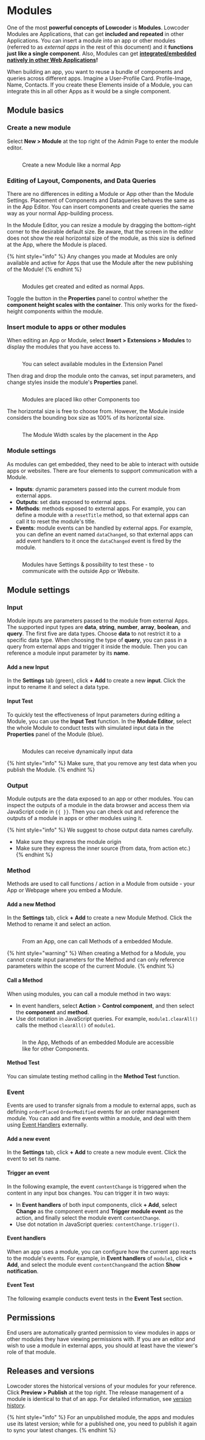 # Modules

One of the most **powerful concepts of Lowcoder** is **Modules**. Lowcoder Modules are Applications, that can get **included and repeated** in other Applications. You can insert a module into an app or other modules (referred to as _external apps_ in the rest of this document) and it **functions just like a single component**. Also, Modules can get [**integrated/embedded natively in other Web Applications**](../../publish-apps/embedd-an-app/)**!**

When building an app, you want to reuse a bundle of components and queries across different apps. Imagine a User-Profile Card. Profile-Image, Name, Contacts. If you create these Elements inside of a Module, you can integrate this in all other Apps as it would be a single component.

## Module basics

### Create a new module

Select **New > Module** at the top right of the Admin Page to enter the module editor.

<figure><img src="../../.gitbook/assets/Admin  Modules.png" alt=""><figcaption><p>Create a new Module like a normal App</p></figcaption></figure>

### Editing of Layout, Components, and Data Queries

There are no differences in editing a Module or App other than the Module Settings. Placement of Components and Dataqueries behaves the same as in the App Editor. You can insert components and create queries the same way as your normal App-building process.&#x20;

In the Module Editor, you can resize a module by dragging the bottom-right corner to the desirable default size. Be aware, that the screen in the editor does not show the real horizontal size of the module, as this size is defined at the App, where the Module is placed.

{% hint style="info" %}
Any changes you made at Modules are only available and active for Apps that use the Module after the new publishing of the Module!
{% endhint %}



<figure><img src="../../.gitbook/assets/App Editor  Edit Module.png" alt=""><figcaption><p>Modules get created and edited as normal Apps.</p></figcaption></figure>

Toggle the button in the **Properties** panel to control whether the **component height scales with the container**. This only works for the fixed-height components within the module.

### Insert module to apps or other modules

When editing an App or Module, select **Insert > Extensions > Modules** to display the modules that you have access to.

<figure><img src="../../.gitbook/assets/App Editor  Place Module.png" alt=""><figcaption><p>You can select available modules in the Extension Panel</p></figcaption></figure>

Then drag and drop the module onto the canvas, set input parameters, and change styles inside the module's **Properties** panel.

<figure><img src="../../.gitbook/assets/App Editor  Place and use Module.png" alt=""><figcaption><p>Modules are placed liko other Components too</p></figcaption></figure>

The horizontal size is free to choose from. However, the Module inside considers the bounding box size as 100% of its horizontal size.

<figure><img src="../../.gitbook/assets/App Editor  Module Width.png" alt=""><figcaption><p>The Module Width scales by the placement in the App</p></figcaption></figure>

### Module settings

As modules can get embedded, they need to be able to interact with outside apps or websites. There are four elements to support communication with a Module.

* **Inputs**: dynamic parameters passed into the current module from external apps.
* **Outputs**: set data exposed to external apps.
* **Methods**: methods exposed to external apps. For example, you can define a module with a `resetTitle` method, so that external apps can call it to reset the module's title.
* **Events**: module events can be handled by external apps. For example, you can define an event named `dataChanged`, so that external apps can add event handlers to it once the `dataChanged` event is fired by the module.

<figure><img src="../../.gitbook/assets/App Editor  Module Settings.png" alt=""><figcaption><p>Modules have Settings &#x26; possibility to test these - to communicate with the outside App or Website.</p></figcaption></figure>

## Module settings

### Input

Module inputs are parameters passed to the module from external Apps. The supported input types are **data**, **string**, **number**, **array**, **boolean**, and **query**. The first five are data types. Choose **data** to not restrict it to a specific data type. When choosing the type of **query**, you can pass in a query from external apps and trigger it inside the module. Then you can reference a module input parameter by its **name**.

#### Add a new Input

In the **Settings** tab (green), click **+** **Add** to create a new **input**. Click the input to rename it and select a data type.&#x20;

#### Input Test

To quickly test the effectiveness of Input parameters during editing a Module, you can use the **Input Test** function. In the **Module Editor**, select the whole Module to conduct tests with simulated input data in the **Properties** panel of the Module (blue).

<figure><img src="../../.gitbook/assets/App Editor  Module Test Data.png" alt=""><figcaption><p>Modules can receive dynamically input data</p></figcaption></figure>

{% hint style="info" %}
Make sure, that you remove any test data when you publish the Module.
{% endhint %}

### Output

Module outputs are the data exposed to an app or other modules. You can inspect the outputs of a module in the data browser and access them via JavaScript code in `{{ }}`. Then you can check out and reference the outputs of a module in apps or other modules using it.

{% hint style="info" %}
We suggest to chose output data names carefully.&#x20;

* Make sure they express the module origin
* Make sure they express the inner source (from data, from action etc.)
{% endhint %}

### Method

Methods are used to call functions / action in a Module from outside - your App or Webpage where you embed a Module.&#x20;

#### Add a new Method

In the **Settings** tab, click **+** **Add** to create a new Module Method. Click the Method to rename it and select an action.&#x20;

<figure><img src="../../.gitbook/assets/App Editor  Module Methods.png" alt=""><figcaption><p>From an App, one can call Methods of a embedded Module.</p></figcaption></figure>

{% hint style="warning" %}
When creating a Method for a Module, you cannot create input parameters for the Method and can only reference parameters within the scope of the current Module.
{% endhint %}

#### Call a Method

When using modules, you can call a module method in two ways:

* In event handlers, select **Action** > **Control component**, and then select the **component** and **method**.
* Use dot notation in JavaScript queries. For example, `module1.clearAll()` calls the method `clearAll()` of `module1`.

<figure><img src="../../.gitbook/assets/App Editor  Use Module Method.png" alt=""><figcaption><p>In the App, Methods of an embedded Module are accessible like for other Components.</p></figcaption></figure>

#### Method Test

You can simulate testing method calling in the **Method Test** function.

### Event

Events are used to transfer signals from a module to external apps, such as defining `orderPlaced` `OrderModified` events for an order management module. You can add and fire events within a module, and deal with them using [Event Handlers](modules.md#event-handlers) externally.

#### Add a new event

In the **Settings** tab, click **+** **Add** to create a new module event. Click the event to set its name.

#### Trigger an event

In the following example, the event `contentChange` is triggered when the content in any input box changes. You can trigger it in two ways:

* In **Event handlers** of both input components, click **+ Add**, select **Change** as the component event and **Trigger module event** as the action, and finally select the module event `contentChange`.
* Use dot notation in JavaScript queries: `contentChange.trigger()`.

#### Event handlers

When an app uses a module, you can configure how the current app reacts to the module's events. For example, in **Event handlers** of `module1`, click **+ Add**, and select the module event `contentChange`and the action **Show notification**.

#### Event Test

The following example conducts event tests in the **Event Test** section.

## Permissions

End users are automatically granted permission to view modules in apps or other modules they have viewing permissions with. If you are an editor and wish to use a module in external apps, you should at least have the viewer's role of that module.&#x20;

## Releases and versions

Lowcoder stores the historical versions of your modules for your reference. Click **Preview > Publish** at the top right. The release management of a module is identical to that of an app. For detailed information, see [version history](version-and-release-management.md).

{% hint style="info" %}
For an unpublished module, the apps and modules use its latest version; while for a published one, you need to publish it again to sync your latest changes.
{% endhint %}

